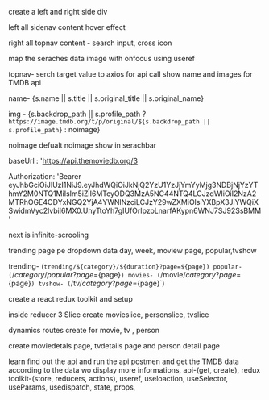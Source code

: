 create a left and right side div

left all sidenav content hover effect

right all topnav content - search input, cross icon

map the seraches data image with onfocus using useref

topnav- serch target value to axios for api call show name and images for TMDB api

name- {s.name || s.title || s.original_title || s.original_name} 

img - {s.backdrop_path || s.profile_path ? `https://image.tmdb.org/t/p/original/${s.backdrop_path || s.profile_path}` : noimage}

noimage defualt noimage show in serachbar

baseUrl : 'https://api.themoviedb.org/3

 Authorization: 'Bearer eyJhbGciOiJIUzI1NiJ9.eyJhdWQiOiJkNjQ2YzU1YzJjYmYyMjg3NDBjNjYzYThmY2M0NTQ1MiIsIm5iZiI6MTcyODQ3MzA5NC44NTQ4LCJzdWIiOiI2NzA2MTRhOGE4ODYxNGQ2YjA4YWNlNzciLCJzY29wZXMiOlsiYXBpX3JlYWQiXSwidmVyc2lvbiI6MX0.UhyTtoYh7gIUfOrIpzoLnarfAKypn6WNJ7SJ92SsBMM'

next is infinite-scrooling 

trending page pe  dropdown data day, week, moview page, popular,tvshow

trending- (`trending/${category}/${duration}?page=${page})
popular- (`/${category}/popular?page=${page}`)
movies- (`/movie/${category}?page=${page}`)
tvshow- (`/tv/${category}?page=${page}`)

create a react redux toolkit and setup

inside reducer 3 Slice create movieslice, personslice, tvslice

dynamics routes create for movie, tv , person

create moviedetals page, tvdetails page and person detail page


learn find out the api and run the api postmen and get the TMDB data according to the data wo display more informations,  api-(get, create), redux toolkit-(store, reducers, actions), useref, useloaction, useSelector, useParams, usedispatch, state, props,





